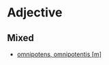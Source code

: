 # Adjective

## Mixed
- [omnipotens, omnipotentis [m]](https://www.latin-is-simple.com/en/vocabulary/adjective/6373)
